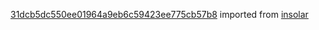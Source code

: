 [31dcb5dc550ee01964a9eb6c59423ee775cb57b8](https://github.com/insolar/insolar/commit/31dcb5dc550ee01964a9eb6c59423ee775cb57b8) imported from [insolar](https://github.com/insolar/insolar)

